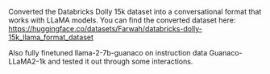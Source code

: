 Converted the Databricks Dolly 15k dataset into a conversational format that works with LLaMA models. You can find the converted dataset here: https://huggingface.co/datasets/Farwah/databricks-dolly-15k_llama_format_dataset

Also fully finetuned llama-2-7b-guanaco on instruction data Guanaco-LLaMA2-1k and tested it out through some interactions.
